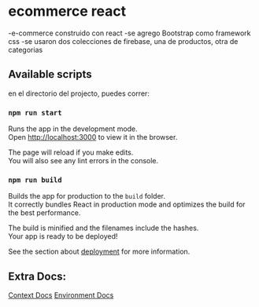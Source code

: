 # ecommerce react
-e-commerce construido con react
-se agrego Bootstrap como framework css
-se usaron dos colecciones de firebase, una de productos, otra de categorias


## Available scripts 

en el directorio del projecto, puedes correr:

### `npm run start`

Runs the app in the development mode.<br />
Open [http://localhost:3000](http://localhost:3000) to view it in the browser.

The page will reload if you make edits.<br />
You will also see any lint errors in the console.

### `npm run build`

Builds the app for production to the `build` folder.<br />
It correctly bundles React in production mode and optimizes the build for the best performance.

The build is minified and the filenames include the hashes.<br />
Your app is ready to be deployed!

See the section about [deployment](https://facebook.github.io/create-react-app/docs/deployment) for more information.

## Extra Docs:
[Context Docs](./docs/Context.md)
[Environment Docs](./docs/Environment.md)